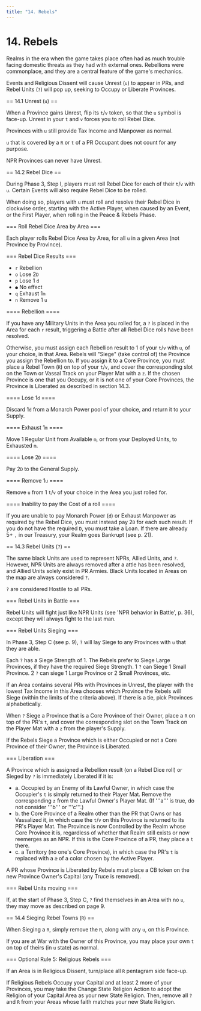 ```yaml
---
title: "14. Rebels"
---
```


# 14. Rebels

Realms in the era when the game takes place often had as much trouble facing domestic threats as they had with external ones. Rebellions were commonplace, and they are a central feature of the game's mechanics.

Events and Religious Dissent will cause Unrest (<code>u</code>) to appear in PRs, and Rebel Units (<code>?</code>) will pop up, seeking to Occupy or Liberate Provinces.

== 14.1 Unrest (<code>u</code>) ==

When a Province gains Unrest, flip its <code>t</code>/<code>v</code> token, so that the <code>u</code> symbol is face-up. Unrest in your <code>t</code> and <code>v</code> forces you to roll Rebel Dice.

Provinces with <code>u</code> still provide Tax Income and Manpower as normal.

<code>u</code> that is covered by a <code>R</code> or <code>t</code> of a PR Occupant does not count for any purpose.

NPR Provinces can never have Unrest.

== 14.2 Rebel Dice ==

During Phase 3, Step I, players must roll Rebel Dice for each of their <code>t</code>/<code>v</code> with <code>u</code>. Certain Events will also require Rebel Dice to be rolled.

When doing so, players with <code>u</code> must roll and resolve their Rebel Dice in clockwise order, starting with the Active Player, when caused by an Event, or the First Player, when rolling in the Peace & Rebels Phase.

=== Roll Rebel Dice Area by Area ===

Each player rolls Rebel Dice Area by Area, for all <code>u</code> in a given Area (not Province by Province).

=== Rebel Dice Results ===

* <code>r</code> Rebellion
* <code>o</code> Lose 2<code>D</code>
* <code>p</code> Lose 1 <code>d</code>
* <code>●</code> No effect
* <code>q</code> Exhaust 1<code>m</code>
* <code>n</code> Remove 1 <code>u</code>

==== Rebellion ====

If you have any Military Units in the Area you rolled for, a <code>?</code> is placed in the Area for each <code>r</code> result, triggering a Battle after all Rebel Dice rolls have been resolved.

Otherwise, you must assign each Rebellion result to 1 of your <code>t</code>/<code>v</code> with <code>u</code>, of your choice, in that Area. Rebels will "Siege" (take control of) the Province you assign the Rebellion to. If you assign it to a Core Province, you must place a Rebel Town (<code>R</code>) on top of your <code>t</code>/<code>v</code>, and cover the corresponding slot on the Town or Vassal Track on your Player Mat with a <code>z</code>. If the chosen Province is one that you Occupy, or it is not one of your Core Provinces, the Province is Liberated as described in section 14.3.

==== Lose 1<code>d</code> ====

Discard 1<code>d</code> from a Monarch Power pool of your choice, and return it to your Supply.

==== Exhaust 1<code>m</code> ====

Move 1 Regular Unit from Available <code>m</code>, or from your Deployed Units, to Exhausted <code>m</code>.

==== Lose 2<code>D</code> ====

Pay 2<code>D</code> to the General Supply.

==== Remove 1<code>u</code> ====

Remove <code>u</code> from 1 <code>t</code>/<code>v</code> of your choice in the Area you just rolled for.

==== Inability to pay the Cost of a roll ====

If you are unable to pay Monarch Power (<code>d</code>) or Exhaust Manpower as required by the Rebel Dice, you must instead pay 2<code>D</code> for each such result. If you do not have the required <code>D</code>, you must take a Loan. If there are already 5+ <code>,</code> in  our Treasury, your Realm goes Bankrupt (see p. 21).

== 14.3 Rebel Units (<code>?</code>) ==

The same black Units are used to represent NPRs, Allied Units, and <code>?</code>. However, NPR Units are always removed after a  attle has been resolved, and Allied Units solely exist in PR Armies. Black Units located in Areas on the map are always considered <code>?</code>.

<code>?</code> are considered Hostile to all PRs.

=== Rebel Units in Battle ===

Rebel Units will fight just like NPR Units (see 'NPR behavior in Battle', p. 36), except they will always fight to the last man.

=== Rebel Units Sieging ===

In Phase 3, Step C (see p. 9), <code>?</code> will lay Siege to any Provinces with <code>u</code> that they are able.

Each <code>?</code> has a Siege Strength of 1. The Rebels prefer to Siege Large Provinces, if they have the required Siege Strength. 1 <code>?</code> can Siege 1 Small Province. 2 <code>?</code> can siege 1 Large Province or 2 Small Provinces, etc.

If an Area contains several PRs with Provinces in Unrest, the player with the lowest Tax Income in this Area chooses which Province the Rebels will Siege (within the limits of the criteria above). If there is a tie, pick Provinces alphabetically.

When <code>?</code> Siege a Province that is a Core Province of their Owner, place a <code>R</code> on top of the PR's <code>t</code>, and cover the  corresponding slot on the Town Track on the Player Mat with a <code>z</code> from the player's Supply.

If the Rebels Siege a Province which is either Occupied or not a Core Province of their Owner, the Province is Liberated.

=== Liberation ===

A Province which is assigned a Rebellion result (on a Rebel Dice roll) or Sieged by <code>?</code> is immediately Liberated if it is:

* a. Occupied by an Enemy of its Lawful Owner, in which case the Occupier's <code>t</code> is simply returned to their Player Mat. Remove the corresponding <code>z</code> from the Lawful Owner's Player Mat. (If '''a''' is true, do not consider '''b''' or '''c'''.)
* b. the Core Province of a Realm other than the PR that Owns or has Vassalized it, in which case the <code>t</code>/<code>v</code> on this Province is returned to its PR's Player Mat. The Province is now Controlled by the Realm whose Core Province it is, regardless of whether that Realm still exists or now reemerges as an NPR. If this is the Core Province of a PR, they place a <code>t</code> there.
* c. a Territory (no one's Core Province), in which case the PR's <code>t</code> is replaced with a <code>æ</code> of a color chosen by the Active Player.

A PR whose Province is Liberated by Rebels must place a CB token on the new Province Owner's Capital (any Truce is removed).

=== Rebel Units moving ===

If, at the start of Phase 3, Step C, <code>?</code> find themselves in an Area with no <code>u</code>, they may move as described on page 9.

== 14.4 Sieging Rebel Towns (<code>R</code>) ==

When Sieging a <code>R</code>, simply remove the <code>R</code>, along with any <code>u</code>, on this Province.

If you are at War with the Owner of this Province, you may place your own <code>t</code> on top of theirs (in <code>u</code> state) as normal.

=== Optional Rule 5: Religious Rebels ===

If an Area is in Religious Dissent, turn/place all <code>R</code> pentagram side face-up.

If Religious Rebels Occupy your Capital and at least 2 more of your Provinces, you may take the Change State Religion Action to adopt the Religion of your Capital Area as your new State Religion. Then, remove all <code>?</code> and <code>R</code> from your Areas whose faith matches your new State Religion.
